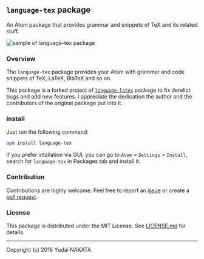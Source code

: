 `language-tex` package
---
An Atom package that provides grammar and snippets of TeX and its related stuff.

![sample of language-tex package](https://github.com/yudai-nkt/language-tex/blob/master/_img/preview.png?raw=true "sample of language-tex package")

### Overview
The `language-tex` package provides your Atom with grammar and code snippets of TeX, LaTeX, BibTeX and so on.

This package is a forked project of [`language-latex`](https://github.com/area/language-latex) package to fix derelict bugs and add new features.
I appreciate the dedication the author and the contributors of the original package put into it.


### Install
Just run the following command:

```bash
apm install language-tex
```

If you prefer intallation via GUI, you can go to `Atom` > `Settings` > `Install`, search for `language-tex` in Packages tab and install it.

### Contribution
Contributions are highly welcome. Feel free to report an [issue](https://github.com/yudai-nkt/language-tex/issues) or create a [pull request](https://github.com/yudai-nkt/language-tex/pulls).

### License
This package is distributed under the MIT License.
See [LICENSE.md](https://github.com/yudai-nkt/language-tex/blob/master/LICENSE.md) for details.

---
Copyright (c) 2016 Yudai NAKATA
